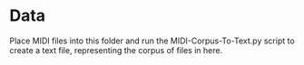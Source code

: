 # Data

Place MIDI files into this folder and run the MIDI-Corpus-To-Text.py script to create a 
text file, representing the corpus of files in here. 